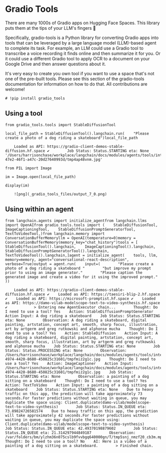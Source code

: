 Gradio Tools
============

There are many 1000s of Gradio apps on Hugging Face Spaces. This library puts them at the tips of your LLM's fingers 🦾

Specifically, gradio-tools is a Python library for converting Gradio apps into tools that can be leveraged by a large language model (LLM)-based agent to complete its task. For example, an LLM could use a Gradio tool to transcribe a voice recording it finds online and then summarize it for you. Or it could use a different Gradio tool to apply OCR to a document on your Google Drive and then answer questions about it.

It's very easy to create you own tool if you want to use a space that's not one of the pre-built tools. Please see this section of the gradio-tools documentation for information on how to do that. All contributions are welcome!

    # !pip install gradio_tools

Using a tool[​](#using-a-tool "Direct link to Using a tool")
------------------------------------------------------------

    from gradio_tools.tools import StableDiffusionTool

    local_file_path = StableDiffusionTool().langchain.run(    "Please create a photo of a dog riding a skateboard")local_file_path

        Loaded as API: https://gradio-client-demos-stable-diffusion.hf.space ✔        Job Status: Status.STARTING eta: None    '/Users/harrisonchase/workplace/langchain/docs/modules/agents/tools/integrations/b61c1dd9-47e2-46f1-a47c-20d27640993d/tmp4ap48vnm.jpg'

    from PIL import Image

    im = Image.open(local_file_path)

    display(im)

        ![png](_gradio_tools_files/output_7_0.png)    

Using within an agent[​](#using-within-an-agent "Direct link to Using within an agent")
---------------------------------------------------------------------------------------

    from langchain.agents import initialize_agentfrom langchain.llms import OpenAIfrom gradio_tools.tools import (    StableDiffusionTool,    ImageCaptioningTool,    StableDiffusionPromptGeneratorTool,    TextToVideoTool,)from langchain.memory import ConversationBufferMemoryllm = OpenAI(temperature=0)memory = ConversationBufferMemory(memory_key="chat_history")tools = [    StableDiffusionTool().langchain,    ImageCaptioningTool().langchain,    StableDiffusionPromptGeneratorTool().langchain,    TextToVideoTool().langchain,]agent = initialize_agent(    tools, llm, memory=memory, agent="conversational-react-description", verbose=True)output = agent.run(    input=(        "Please create a photo of a dog riding a skateboard "        "but improve my prompt prior to using an image generator."        "Please caption the generated image and create a video for it using the improved prompt."    ))

        Loaded as API: https://gradio-client-demos-stable-diffusion.hf.space ✔    Loaded as API: https://taesiri-blip-2.hf.space ✔    Loaded as API: https://microsoft-promptist.hf.space ✔    Loaded as API: https://damo-vilab-modelscope-text-to-video-synthesis.hf.space ✔            > Entering new AgentExecutor chain...        Thought: Do I need to use a tool? Yes    Action: StableDiffusionPromptGenerator    Action Input: A dog riding a skateboard    Job Status: Status.STARTING eta: None        Observation: A dog riding a skateboard, digital painting, artstation, concept art, smooth, sharp focus, illustration, art by artgerm and greg rutkowski and alphonse mucha    Thought: Do I need to use a tool? Yes    Action: StableDiffusion    Action Input: A dog riding a skateboard, digital painting, artstation, concept art, smooth, sharp focus, illustration, art by artgerm and greg rutkowski and alphonse mucha    Job Status: Status.STARTING eta: None        Job Status: Status.PROCESSING eta: None        Observation: /Users/harrisonchase/workplace/langchain/docs/modules/agents/tools/integrations/2e280ce4-4974-4420-8680-450825c31601/tmpfmiz2g1c.jpg    Thought: Do I need to use a tool? Yes    Action: ImageCaptioner    Action Input: /Users/harrisonchase/workplace/langchain/docs/modules/agents/tools/integrations/2e280ce4-4974-4420-8680-450825c31601/tmpfmiz2g1c.jpg    Job Status: Status.STARTING eta: None        Observation: a painting of a dog sitting on a skateboard    Thought: Do I need to use a tool? Yes    Action: TextToVideo    Action Input: a painting of a dog sitting on a skateboard    Job Status: Status.STARTING eta: None    Due to heavy traffic on this app, the prediction will take approximately 73 seconds.For faster predictions without waiting in queue, you may duplicate the space using: Client.duplicate(damo-vilab/modelscope-text-to-video-synthesis)        Job Status: Status.IN_QUEUE eta: 73.89824726581574    Due to heavy traffic on this app, the prediction will take approximately 42 seconds.For faster predictions without waiting in queue, you may duplicate the space using: Client.duplicate(damo-vilab/modelscope-text-to-video-synthesis)        Job Status: Status.IN_QUEUE eta: 42.49370198879602        Job Status: Status.IN_QUEUE eta: 21.314297944849187        Observation: /var/folders/bm/ylzhm36n075cslb9fvvbgq640000gn/T/tmp5snj_nmzf20_cb3m.mp4    Thought: Do I need to use a tool? No    AI: Here is a video of a painting of a dog sitting on a skateboard.        > Finished chain.
